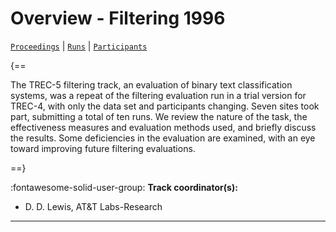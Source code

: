 # Overview - Filtering 1996

[`Proceedings`](./proceedings.md) | [`Runs`](./runs.md) | [`Participants`](./participants.md)

{==

The TREC-5 filtering track, an evaluation of binary text classification systems, was a repeat of the filtering evaluation run in a trial version for TREC-4, with only the data set and participants changing. Seven sites took part, submitting a total of ten runs. We review the nature of the task, the effectiveness measures and evaluation methods used, and briefly discuss the results. Some deficiencies in the evaluation are examined, with an eye toward improving future filtering evaluations.

==}

:fontawesome-solid-user-group: **Track coordinator(s):**

- D. D. Lewis, AT&T Labs-Research 



---

